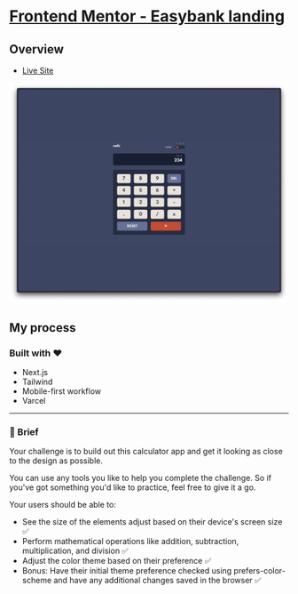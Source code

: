 # [Frontend Mentor - Easybank landing](https://www.frontendmentor.io/challenges/easybank-landing-page-WaUhkoDN)

## Overview

-   [Live Site](https://calculator-app-six-pi.vercel.app/)

![](img.png)

## My process

### Built with ❤️

-   Next.js
-   Tailwind
-   Mobile-first workflow
-   Varcel

---

### 📝 Brief

Your challenge is to build out this calculator app and get it looking as close to the design as possible.

You can use any tools you like to help you complete the challenge. So if you've got something you'd like to practice, feel free to give it a go.

Your users should be able to:

- See the size of the elements adjust based on their device's screen size ✅
- Perform mathematical operations like addition, subtraction, multiplication, and division ✅
- Adjust the color theme based on their preference ✅
- Bonus: Have their initial theme preference checked using prefers-color-scheme and have any additional changes saved in the browser ✅
